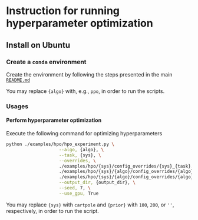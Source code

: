 # Instruction for running hyperparameter optimization

## Install on Ubuntu

### Create a `conda` environment

Create the environment by following the steps presented in the main
[`README.md`](README.md)


You may replace `{algo}` with, e.g., `ppo`, in order to run the scripts.

### Usages

#### Perform hyperparameter optimization

Execute the following command for optimizing hyperparameters

```bash
python ./examples/hpo/hpo_experiment.py \
                    --algo, {algo}, \
                    --task, {sys}, \
                    --overrides, \
                    ./examples/hpo/{sys}/config_overrides/{sys}_{task}.yaml, \
                    ./examples/hpo/{sys}/{algo}/config_overrides/{algo}_{sys}_{task}_{prior}.yaml, \
                    ./examples/hpo/{sys}/{algo}/config_overrides/{algo}_{sys}_hpo.yaml, \
                    --output_dir, {output_dir}, \
                    --seed, 7, \
                    --use_gpu, True
```

You may replace `{sys}` with `cartpole` and `{prior}` with `100`, `200`, or `''`, respectively, in order to run the script.